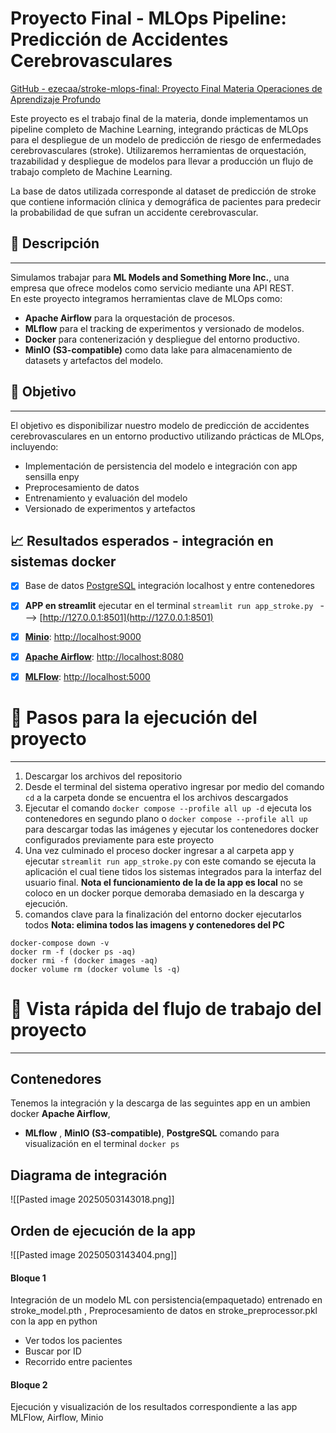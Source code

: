 # Proyecto Final - MLOps Pipeline: Predicción de Accidentes Cerebrovasculares




[GitHub - ezecaa/stroke-mlops-final: Proyecto Final Materia Operaciones de Aprendizaje Profundo](https://github.com/ezecaa/stroke-mlops-final)


Este proyecto es el trabajo final de la materia, donde implementamos un pipeline completo de Machine Learning, integrando prácticas de MLOps para el despliegue de un modelo de predicción de riesgo de enfermedades cerebrovasculares (stroke). Utilizaremos herramientas de orquestación, trazabilidad y despliegue de modelos para llevar a producción un flujo de trabajo completo de Machine Learning.

La base de datos utilizada corresponde al dataset de predicción de stroke que contiene información clínica y demográfica de pacientes para predecir la probabilidad de que sufran un accidente cerebrovascular.

## 🧩 Descripción

--- 

Simulamos trabajar para **ML Models and Something More Inc.**, una empresa que ofrece modelos como servicio mediante una API REST.  
En este proyecto integramos herramientas clave de MLOps como:

- **Apache Airflow** para la orquestación de procesos.
- **MLflow** para el tracking de experimentos y versionado de modelos.
- **Docker** para contenerización y despliegue del entorno productivo.
- **MinIO (S3-compatible)** como data lake para almacenamiento de datasets y artefactos del modelo.

## 🎯 Objetivo

--- 

El objetivo es disponibilizar nuestro modelo de predicción de accidentes cerebrovasculares en un entorno productivo utilizando prácticas de MLOps, incluyendo:

- Implementación de persistencia del modelo e integración con app sensilla enpy  
- Preprocesamiento de datos
- Entrenamiento y evaluación del modelo
- Versionado de experimentos y artefactos


📈 Resultados esperados -  integración en sistemas docker 
--- 

- [x] Base de datos [PostgreSQL](https://www.postgresql.org/) integración  localhost y entre contenedores
- [x] **APP en streamlit** ejecutar en el terminal  ` streamlit run app_stroke.py  ` - -->  [http://127.0.0.1:8501](http://127.0.0.1:8501) 
- [x]  **[Minio](https://min.io/)**: [http://localhost:9000](http://localhost:9001/) 
- [x] [**Apache Airflow**](<[Apache Airflow](https://airflow.apache.org/)>): [http://localhost:8080](http://localhost:8080/)  
- [x] [**MLFlow**](<[MLflow](https://mlflow.org/)>): [http://localhost:5000](http://localhost:5000/)  



# 📖 Pasos para la ejecución del proyecto 
--- 

1. Descargar los archivos del repositorio 
2. Desde el terminal del sistema operativo ingresar por medio del comando `cd` a la carpeta donde se encuentra el los archivos descargados 
3. Ejecutar el comando `docker compose --profile all up -d` ejecuta los contenedores en segundo plano o `docker compose --profile all up` para descargar todas las imágenes y ejecutar los contenedores docker configurados previamente para este proyecto 
4. Una vez culminado el proceso docker ingresar a al carpeta app y ejecutar `streamlit run app_stroke.py` con este comando se ejecuta la aplicación el cual tiene tidos los sistemas integrados para la interfaz del usuario final.  **Nota el funcionamiento de la  de la app es local** no se coloco en un docker porque demoraba demasiado en la descarga y ejecución. 
5. comandos clave para la finalización del entorno docker ejecutarlos todos **Nota: elimina todos las imagens y contenedores del PC**
```
docker-compose down -v
docker rm -f (docker ps -aq)
docker rmi -f (docker images -aq)
docker volume rm (docker volume ls -q)
```




#  🤖 Vista rápida del flujo de trabajo del proyecto
---

## Contenedores 
 Tenemos la integración y la descarga de las seguintes app en un ambien docker **Apache Airflow**, 
- **MLflow** , **MinIO (S3-compatible)**, **PostgreSQL** comando para visualización en el terminal `docker ps` 




## Diagrama de integración 

![[Pasted image 20250503143018.png]]

## Orden de ejecución de la app

![[Pasted image 20250503143404.png]]

#### Bloque 1 
Integración de un modelo ML con persistencia(empaquetado) entrenado en stroke_model.pth , Preprocesamiento de datos en stroke_preprocessor.pkl con la app en python 

- Ver todos los pacientes
- Buscar por ID
- Recorrido entre pacientes
#### Bloque 2
Ejecución y visualización de los resultados correspondiente a las app MLFlow, Airflow, Minio
